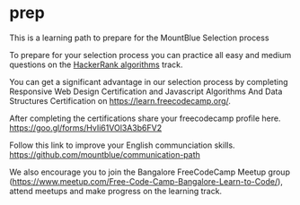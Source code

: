 # prep
This is a learning path to prepare for the MountBlue Selection process

To prepare for your selection process you can practice all easy and medium questions on the [HackerRank algorithms](http://hackerrank.com/) track.  

You can get a significant advantage in our selection process by completing Responsive Web Design Certification and Javascript Algorithms And Data Structures Certification on  https://learn.freecodecamp.org/. 

After completing the certifications share your freecodecamp profile here. https://goo.gl/forms/HvIi61VOl3A3b6FV2

Follow this link to improve your English communciation skills.
https://github.com/mountblue/communication-path

We also encourage you to join the Bangalore FreeCodeCamp Meetup group (https://www.meetup.com/Free-Code-Camp-Bangalore-Learn-to-Code/), attend meetups and make progress on the learning track. 
